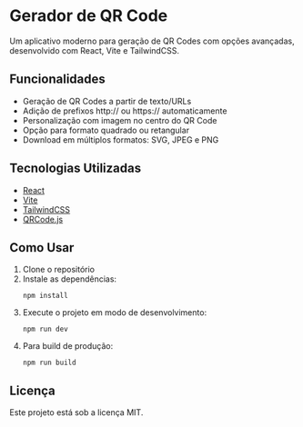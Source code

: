 # Gerador de QR Code

Um aplicativo moderno para geração de QR Codes com opções avançadas, desenvolvido com React, Vite e TailwindCSS.

## Funcionalidades

- Geração de QR Codes a partir de texto/URLs
- Adição de prefixos http:// ou https:// automaticamente
- Personalização com imagem no centro do QR Code
- Opção para formato quadrado ou retangular
- Download em múltiplos formatos: SVG, JPEG e PNG

## Tecnologias Utilizadas

- [React](https://reactjs.org/)
- [Vite](https://vitejs.dev/)
- [TailwindCSS](https://tailwindcss.com/)
- [QRCode.js](https://github.com/soldair/node-qrcode)

## Como Usar

1. Clone o repositório
2. Instale as dependências:
   ```
   npm install
   ```
3. Execute o projeto em modo de desenvolvimento:
   ```
   npm run dev
   ```
4. Para build de produção:
   ```
   npm run build
   ```

## Licença

Este projeto está sob a licença MIT.
